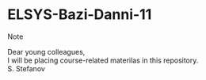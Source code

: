 # ELSYS-Bazi-Danni-11

> [!NOTE]
> Dear young colleagues,  
> I will be placing course-related materilas in this repository.  
> S. Stefanov  
